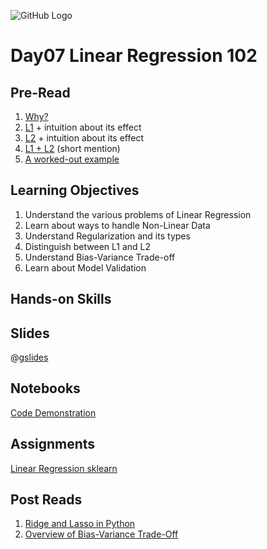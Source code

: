 ![GitHub Logo](https://s3.ap-south-1.amazonaws.com/greyatom-social/logo.png)

# Day07 Linear Regression 102

## Pre-Read

1. [Why?](http://stats.stackexchange.com/questions/4272/when-to-use-regularization-methods-for-regression?noredirect=1&lq=1)
2. [L1](http://stats.stackexchange.com/questions/200416/is-regression-with-l1-regularization-the-same-as-lasso-and-with-l2-regularizati) + intuition about its effect
3. [L2](http://statweb.stanford.edu/~tibs/sta305files/Rudyregularization.pdf) + intuition about its effect
4. [L1 + L2](http://stats.stackexchange.com/questions/184029/what-is-elastic-net-regularization-and-how-does-it-solve-the-drawbacks-of-ridge?rq=1) (short mention)
5. [A worked-out example](https://www.analyticsvidhya.com/blog/2016/01/complete-tutorial-ridge-lasso-regression-python/)

## Learning Objectives

1. Understand the various problems of Linear Regression
2. Learn about ways to handle Non-Linear Data
3. Understand Regularization and its types
4. Distinguish between L1 and L2
4. Understand Bias-Variance Trade-off
5. Learn about Model Validation

## Hands-on Skills

## Slides
@[gslides](1NxwyJnRYRfdSHt5U_v1u4UPJoHnxkuqR2mKb_Vhu5Nc)

## Notebooks

[Code Demonstration](https://github.com/commit-live-students/day07-linear-regression-102/blob/master/notebooks/day07_demo.ipynb)

## Assignments

[Linear Regression sklearn](https://github.com/commit-live-students/linear-regression-assignment)

## Post Reads

1. [Ridge and Lasso in Python](https://www.analyticsvidhya.com/blog/2016/01/complete-tutorial-ridge-lasso-regression-python/)
2. [Overview of Bias-Variance Trade-Off](http://www.kdnuggets.com/2016/08/bias-variance-tradeoff-overview.html)
